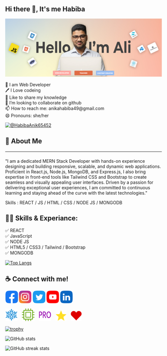 
## Hi there 👋, It's me Habiba
[<img src='https://github.com/shovoalways/shovoalways/blob/main/img/bg.jpg?raw=true' alt='Ali Hossain'>](https://github.com/shovoalways/)

<p>
👑 I am Web Developer <br> 
🖊️ I Love codeing <br> 
🎤 Like to share my knowledge <br>
👯 I’m looking to collaborate on github <br> 
📫 How to reach me: anikahabiba49@gmail.com <br>
😄 Pronouns: she/her 
</p> 

<p align="left"> <a href="https://x.com/HabibaAnik65452" target="blank"><img src="https://img.shields.io/twitter/follow/HabibaSultanalogo=twitter&style=for-the-badge" alt="@HabibaAnik65452" /></a> </p>

## 🚀 About Me <hr/>
"I am a dedicated MERN Stack Developer with hands-on experience designing and building responsive, scalable, and dynamic web applications. Proficient in React.js, Node.js, MongoDB, and Express.js, I also bring expertise in front-end tools like Tailwind CSS and Bootstrap to create seamless and visually appealing user interfaces. Driven by a passion for delivering exceptional user experiences, I am committed to continuous learning and staying ahead of the curve with the latest technologies."

Skills : REACT / JS / HTML / CSS / NODE JS / MONGODB

## 👨‍💻 Skills & Experiance: 
✅ REACT <br> 
✅ JavaScript <br>
✅ NODE JS <br>
✅ HTML5 / CSS3 / Tailwind / Bootstrap  <br>
✅ MONGODB <br>

[![Top Langs](https://github-readme-stats.vercel.app/api/top-langs/?username=HabibaAnika)](https://github.com/anuraghazra/github-readme-stats)

## ☕ Connect with me!
[<img src='https://github.com/shovoalways/shovoalways/blob/main/img/facebook.png?raw=true' alt='facebook' height='40'>](https://www.facebook.com/shovoalways)  [<img src='https://github.com/shovoalways/shovoalways/blob/main/img/instagram.png?raw=true' alt='instagram' height='40'>](https://www.instagram.com/shovoalways/)  [<img src='https://github.com/shovoalways/shovoalways/blob/main/img/twitter.png?raw=true' alt='twitter' height='40'>](https://twitter.com/shovoalways)  [<img src='https://github.com/shovoalways/shovoalways/blob/main/img/youtube.png?raw=true' alt='YouTube' height='40'>](https://www.youtube.com/@ProcoderBD)  [<img src='https://github.com/shovoalways/shovoalways/blob/main/img/linkedin.png?raw=true' alt='linkedin' height='40'>](https://www.linkedin.com/in/shovoalways/) 

<a href='https://archiveprogram.github.com/'><img src='https://raw.githubusercontent.com/acervenky/animated-github-badges/master/assets/acbadge.gif' width='40' height='40'></a> <a href='https://docs.github.com/en/developers'><img src='https://raw.githubusercontent.com/acervenky/animated-github-badges/master/assets/devbadge.gif' width='40' height='40'></a> <a href='https://github.com/pricing'><img src='https://raw.githubusercontent.com/acervenky/animated-github-badges/master/assets/pro.gif' width='40' height='40'></a> <a href='https://stars.github.com/'><img src='https://raw.githubusercontent.com/acervenky/animated-github-badges/master/assets/starbadge.gif' width='35' height='35'></a> <a href='https://docs.github.com/en/github/supporting-the-open-source-community-with-github-sponsors'><img src='https://raw.githubusercontent.com/acervenky/animated-github-badges/master/assets/sponsorbadge.gif' width='35' height='35'></a> 

[![trophy](https://github-profile-trophy.vercel.app/?username=HabibaAnika)](https://github.com/ryo-ma/github-profile-trophy)



![GitHub stats](https://github-readme-stats.vercel.app/api?username=HabibaAnika&show_icons=true)  


![GitHub streak stats](https://streak-stats.demolab.com/?user=HabibaAnika)  

